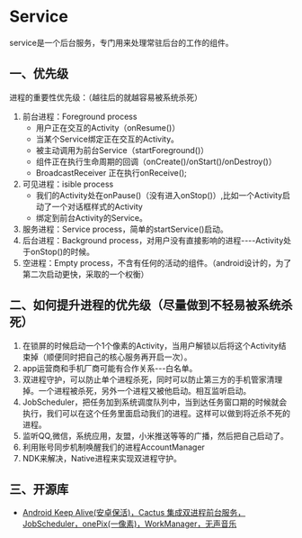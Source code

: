 # Service

service是一个后台服务，专门用来处理常驻后台的工作的组件。

## 一、优先级

进程的重要性优先级：（越往后的就越容易被系统杀死）

1. 前台进程：Foreground process
   - 用户正在交互的Activity（onResume()）
   - 当某个Service绑定正在交互的Activity。
   - 被主动调用为前台Service（startForeground()）
   - 组件正在执行生命周期的回调（onCreate()/onStart()/onDestroy()）
   - BroadcastReceiver 正在执行onReceive();
2. 可见进程：isible process
   - 我们的Activity处在onPause()（没有进入onStop()）,比如一个Activity启动了一个对话框样式的Activity
   - 绑定到前台Activity的Service。
3. 服务进程：Service process，简单的startService()启动。
4. 后台进程：Background process，对用户没有直接影响的进程----Activity处于onStop()的时候。
5. 空进程：Empty process，不含有任何的活动的组件。（android设计的，为了第二次启动更快，采取的一个权衡）

## 二、如何提升进程的优先级（尽量做到不轻易被系统杀死）

1. 在锁屏的时候启动一个1个像素的Activity，当用户解锁以后将这个Activity结束掉（顺便同时把自己的核心服务再开启一次）。
2. app运营商和手机厂商可能有合作关系---白名单。
3. 双进程守护，可以防止单个进程杀死，同时可以防止第三方的手机管家清理掉。一个进程被杀死，另外一个进程又被他启动。相互监听启动。
4. JobScheduler，把任务加到系统调度队列中，当到达任务窗口期的时候就会执行，我们可以在这个任务里面启动我们的进程。这样可以做到将近杀不死的进程。
5. 监听QQ,微信，系统应用，友盟，小米推送等等的广播，然后把自己启动了。
6. 利用账号同步机制唤醒我们的进程AccountManager
7. NDK来解决，Native进程来实现双进程守护。

## 三、开源库

- [Android Keep Alive(安卓保活)，Cactus 集成双进程前台服务，JobScheduler，onePix(一像素)，WorkManager，无声音乐](https://github.com/gyf-dev/Cactus)
